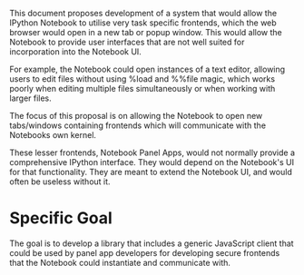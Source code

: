 This document proposes development of a system that would allow the IPython Notebook to utilise very task specific frontends, which the web browser would open in a new tab or popup window. This would allow the Notebook to provide user interfaces that are not well suited for incorporation into the Notebook UI.

For example, the Notebook could open instances of a text editor, allowing users to edit files without using %load and %%file magic, which works poorly when editing multiple files simultaneously or when working with larger files.

The focus of this proposal is on allowing the Notebook to open new tabs/windows containing frontends which will communicate with the Notebooks own kernel.

These lesser frontends, Notebook Panel Apps, would not normally provide a comprehensive IPython interface. They would depend on the Notebook's UI for that functionality. They are meant to extend the Notebook UI, and would often be useless without it.

# Specific Goal

The goal is to develop a library that includes a generic JavaScript client that could be used by panel app developers for developing secure frontends that the Notebook could instantiate and communicate with.